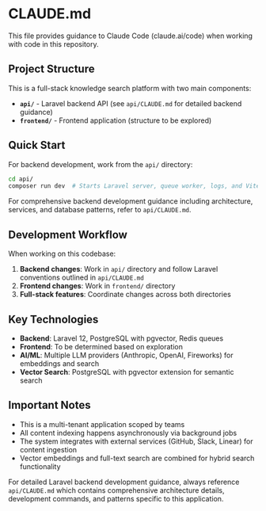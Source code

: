# CLAUDE.md

This file provides guidance to Claude Code (claude.ai/code) when working with code in this repository.

## Project Structure

This is a full-stack knowledge search platform with two main components:

- **`api/`** - Laravel backend API (see `api/CLAUDE.md` for detailed backend guidance)
- **`frontend/`** - Frontend application (structure to be explored)

## Quick Start

For backend development, work from the `api/` directory:
```bash
cd api/
composer run dev  # Starts Laravel server, queue worker, logs, and Vite
```

For comprehensive backend development guidance including architecture, services, and database patterns, refer to `api/CLAUDE.md`.

## Development Workflow

When working on this codebase:

1. **Backend changes**: Work in `api/` directory and follow Laravel conventions outlined in `api/CLAUDE.md`
2. **Frontend changes**: Work in `frontend/` directory  
3. **Full-stack features**: Coordinate changes across both directories

## Key Technologies

- **Backend**: Laravel 12, PostgreSQL with pgvector, Redis queues
- **Frontend**: To be determined based on exploration
- **AI/ML**: Multiple LLM providers (Anthropic, OpenAI, Fireworks) for embeddings and search
- **Vector Search**: PostgreSQL with pgvector extension for semantic search

## Important Notes

- This is a multi-tenant application scoped by teams
- All content indexing happens asynchronously via background jobs
- The system integrates with external services (GitHub, Slack, Linear) for content ingestion
- Vector embeddings and full-text search are combined for hybrid search functionality

For detailed Laravel backend development guidance, always reference `api/CLAUDE.md` which contains comprehensive architecture details, development commands, and patterns specific to this application.